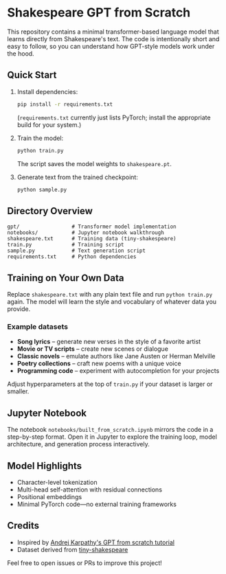 # Shakespeare GPT from Scratch

This repository contains a minimal transformer-based language model that learns directly from Shakespeare's text. The code is intentionally short and easy to follow, so you can understand how GPT-style models work under the hood.

## Quick Start

1. Install dependencies:
   ```bash
   pip install -r requirements.txt
   ```
   (`requirements.txt` currently just lists PyTorch; install the appropriate build for your system.)

2. Train the model:
   ```bash
   python train.py
   ```
   The script saves the model weights to `shakespeare.pt`.

3. Generate text from the trained checkpoint:
   ```bash
   python sample.py
   ```

## Directory Overview

```
gpt/                 # Transformer model implementation
notebooks/           # Jupyter notebook walkthrough
shakespeare.txt      # Training data (tiny-shakespeare)
train.py             # Training script
sample.py            # Text generation script
requirements.txt     # Python dependencies
```

## Training on Your Own Data

Replace `shakespeare.txt` with any plain text file and run `python train.py` again. The model will learn the style and vocabulary of whatever data you provide.

### Example datasets
- **Song lyrics** – generate new verses in the style of a favorite artist
- **Movie or TV scripts** – create new scenes or dialogue
- **Classic novels** – emulate authors like Jane Austen or Herman Melville
- **Poetry collections** – craft new poems with a unique voice
- **Programming code** – experiment with autocompletion for your projects

Adjust hyperparameters at the top of `train.py` if your dataset is larger or smaller.

## Jupyter Notebook

The notebook `notebooks/built_from_scratch.ipynb` mirrors the code in a step-by-step format. Open it in Jupyter to explore the training loop, model architecture, and generation process interactively.

## Model Highlights

- Character-level tokenization
- Multi-head self-attention with residual connections
- Positional embeddings
- Minimal PyTorch code—no external training frameworks

## Credits

- Inspired by [Andrej Karpathy's GPT from scratch tutorial](https://www.youtube.com/watch?v=kCc8FmEb1nY&list=PLAqhIrjkxbuWI23v9cThsA9GvCAUhRvKZ&index=7&t=4990s&pp=iAQB)
- Dataset derived from [tiny-shakespeare](https://raw.githubusercontent.com/karpathy/char-rnn/master/data/tinysakespeare/input.txt)

Feel free to open issues or PRs to improve this project!
